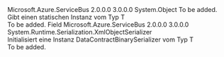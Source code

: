 <Type Name="DataContractBinarySerializer&lt;T&gt;" FullName="Microsoft.Azure.ServiceBus.InteropExtensions.DataContractBinarySerializer&lt;T&gt;">
  <TypeSignature Language="C#" Value="public static class DataContractBinarySerializer&lt;T&gt;" />
  <TypeSignature Language="ILAsm" Value=".class public auto ansi abstract sealed beforefieldinit DataContractBinarySerializer`1&lt;T&gt; extends System.Object" />
  <TypeSignature Language="DocId" Value="T:Microsoft.Azure.ServiceBus.InteropExtensions.DataContractBinarySerializer`1" />
  <TypeSignature Language="VB.NET" Value="Public Class DataContractBinarySerializer(Of T)" />
  <TypeSignature Language="F#" Value="type DataContractBinarySerializer&lt;'T&gt; = class" />
  <AssemblyInfo>
    <AssemblyName>Microsoft.Azure.ServiceBus</AssemblyName>
    <AssemblyVersion>2.0.0.0</AssemblyVersion>
    <AssemblyVersion>3.0.0.0</AssemblyVersion>
  </AssemblyInfo>
  <TypeParameters>
    <TypeParameter Name="T" />
  </TypeParameters>
  <Base>
    <BaseTypeName>System.Object</BaseTypeName>
  </Base>
  <Interfaces />
  <Docs>
    <typeparam name="T">To be added.</typeparam>
    <summary>
            Gibt einen statischen <see cref="T:Microsoft.Azure.ServiceBus.InteropExtensions.DataContractBinarySerializer" /> Instanz vom Typ T
            </summary>
    <remarks>To be added.</remarks>
  </Docs>
  <Members>
    <Member MemberName="Instance">
      <MemberSignature Language="C#" Value="public static readonly System.Runtime.Serialization.XmlObjectSerializer Instance;" />
      <MemberSignature Language="ILAsm" Value=".field public static initonly class System.Runtime.Serialization.XmlObjectSerializer Instance" />
      <MemberSignature Language="DocId" Value="F:Microsoft.Azure.ServiceBus.InteropExtensions.DataContractBinarySerializer`1.Instance" />
      <MemberSignature Language="VB.NET" Value="Public Shared ReadOnly Instance As XmlObjectSerializer " />
      <MemberSignature Language="F#" Value=" staticval mutable Instance : System.Runtime.Serialization.XmlObjectSerializer" Usage="Microsoft.Azure.ServiceBus.InteropExtensions.DataContractBinarySerializer&lt;'T&gt;.Instance" />
      <MemberType>Field</MemberType>
      <AssemblyInfo>
        <AssemblyName>Microsoft.Azure.ServiceBus</AssemblyName>
        <AssemblyVersion>2.0.0.0</AssemblyVersion>
        <AssemblyVersion>3.0.0.0</AssemblyVersion>
      </AssemblyInfo>
      <ReturnValue>
        <ReturnType>System.Runtime.Serialization.XmlObjectSerializer</ReturnType>
      </ReturnValue>
      <Docs>
        <summary>
            Initialisiert eine Instanz DataContractBinarySerializer vom Typ T
            </summary>
        <remarks>To be added.</remarks>
      </Docs>
    </Member>
  </Members>
</Type>
